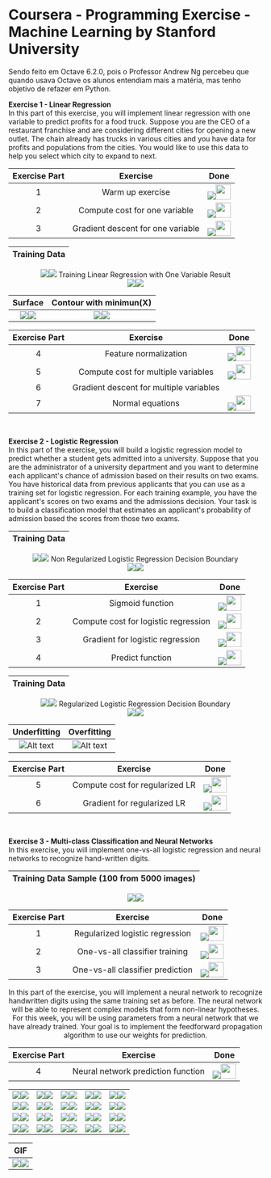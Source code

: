 # Coursera - Programming Exercise - Machine Learning by Stanford University
 
 Sendo feito em Octave 6.2.0, pois o Professor Andrew Ng percebeu que quando usava Octave os alunos entendiam mais a matéria, mas tenho objetivo de refazer em Python.

**Exercise 1 - Linear Regression**</br>
In this part of this exercise, you will implement linear regression with one variable to predict profits for a food truck. Suppose you are the CEO of a restaurant franchise and are considering different cities for opening a new outlet. The chain already has trucks in various cities and you have data for profits and populations from the cities. You would like to use this data to help you select which city to expand to next.

<center>

| Exercise Part | Exercise | Done |
|:-------------:|:--------:|:----:|
1 | Warm up exercise | ![](src)<img src="https://github.com/RWaiti/Coursera-Machine-Learning/blob/main/check-mark-emoji.png?raw=true" width="30" height="30">
2 | Compute cost for one variable | ![](src)<img src="https://github.com/RWaiti/Coursera-Machine-Learning/blob/main/check-mark-emoji.png?raw=true" width="30" height="30">
3 | Gradient descent for one variable | ![](src)<img src="https://github.com/RWaiti/Coursera-Machine-Learning/blob/main/check-mark-emoji.png?raw=true" width="30" height="30">

| Training Data |
|:-------------:|
![](src)<img src="https://github.com/RWaiti/Coursera-Machine-Learning/blob/main/ex1/images/DataPlot.svg?raw=true">
Training Linear Regression with One Variable Result</br>
![](src)<img src="https://github.com/RWaiti/Coursera-Machine-Learning/blob/main/ex1/images/GradientDescentOneVariable.svg?raw=true">

| Surface | Contour with minimun(X) |
|:-------:|:-----------------------:|
![](src)<img src="https://github.com/RWaiti/Coursera-Machine-Learning/blob/main/ex1/images/Surface-J-Theta0Theta1-.svg?raw=true"> | ![](src)<img src="https://github.com/RWaiti/Coursera-Machine-Learning/blob/main/ex1/images/Contour-J-theta0theta1-.svg?raw=true">


| Exercise Part | Exercise | Done |
|:-------------:|:--------:|:----:|
4 | Feature normalization |![](src)<img src="https://github.com/RWaiti/Coursera-Machine-Learning/blob/main/check-mark-emoji.png?raw=true" width="30" height="30">
5 | Compute cost for multiple variables |![](src)<img src="https://github.com/RWaiti/Coursera-Machine-Learning/blob/main/check-mark-emoji.png?raw=true" width="30" height="30">
6 | Gradient descent for multiple variables |
7 | Normal equations |![](src)<img src="https://github.com/RWaiti/Coursera-Machine-Learning/blob/main/check-mark-emoji.png?raw=true" width="30" height="30">

</center></br>

**Exercise 2 - Logistic Regression**</br>
In this part of the exercise, you will build a logistic regression model to predict whether a student gets admitted into a university. Suppose that you are the administrator of a university department and you want to determine each applicant's chance of admission based on their results on two exams. You have historical data from previous applicants that you can use as a training set for logistic regression. For each training example, you have the applicant's scores on two exams and the admissions decision. Your task is to build a classification model that estimates an applicant's probability of admission based the scores from those two exams.

<center>

| Training Data |
|:-------------:|
![](src)<img src="https://github.com/RWaiti/Coursera-Machine-Learning/blob/main/ex2/images/DataPlot.svg?raw=true">
Non Regularized Logistic Regression Decision Boundary</br>
![](src)<img src="https://github.com/RWaiti/Coursera-Machine-Learning/blob/main/ex2/images/DataDecisionBoundary.svg?raw=true">

| Exercise Part | Exercise | Done |
|:-------------:|:--------:|:----:|
1 | Sigmoid function |![](src)<img src="https://github.com/RWaiti/Coursera-Machine-Learning/blob/main/check-mark-emoji.png?raw=true" width="30" height="30">
2 | Compute cost for logistic regression |![](src)<img src="https://github.com/RWaiti/Coursera-Machine-Learning/blob/main/check-mark-emoji.png?raw=true" width="30" height="30">
3 | Gradient for logistic regression |![](src)<img src="https://github.com/RWaiti/Coursera-Machine-Learning/blob/main/check-mark-emoji.png?raw=true" width="30" height="30">
4 | Predict function |![](src)<img src="https://github.com/RWaiti/Coursera-Machine-Learning/blob/main/check-mark-emoji.png?raw=true" width="30" height="30">

| Training Data |
|:-------------:|
![](src)<img src="https://github.com/RWaiti/Coursera-Machine-Learning/blob/main/ex2/images/DataPlotReg.svg?raw=true">
Regularized Logistic Regression Decision Boundary</br>
![](src)<img src="https://github.com/RWaiti/Coursera-Machine-Learning/blob/main/ex2/images/DataRegDecisionBoundary.svg?raw=true">

| Underfitting | Overfitting |
|:------------:|:-----------:|
![Alt text](https://github.com/RWaiti/Coursera-Machine-Learning/blob/main/ex2/images/DataRegDecisionBoundaryUnderfitting.svg?raw=true "Decision Boundary with Underfitting") | ![Alt text](https://github.com/RWaiti/Coursera-Machine-Learning/blob/main/ex2/images/DataRegDecisionBoundaryOverfitting.svg?raw=true "Decision Boundary with Overfitting")

| Exercise Part | Exercise | Done |
|:-------------:|:--------:|:----:|
5 | Compute cost for regularized LR |![](src)<img src="https://github.com/RWaiti/Coursera-Machine-Learning/blob/main/check-mark-emoji.png?raw=true" width="30" height="30">
6 | Gradient for regularized LR |![](src)<img src="https://github.com/RWaiti/Coursera-Machine-Learning/blob/main/check-mark-emoji.png?raw=true" width="30" height="30">

</center></br>

**Exercise 3 - Multi-class Classification and Neural Networks**</br>
In this exercise, you will implement one-vs-all logistic regression and neural networks to recognize hand-written digits.

<center>

| Training Data Sample (100 from 5000 images) |
|:--------------------:|
![](src)<img src="https://github.com/RWaiti/Coursera-Machine-Learning/blob/main/ex3/images/dataSample.png?raw=true">

| Exercise Part | Exercise | Done |
|:-------------:|:--------:|:----:|
1 | Regularized logistic regression | ![](src)<img src="https://github.com/RWaiti/Coursera-Machine-Learning/blob/main/check-mark-emoji.png?raw=true" width="30" height="30">
2 | One-vs-all classifier training | ![](src)<img src="https://github.com/RWaiti/Coursera-Machine-Learning/blob/main/check-mark-emoji.png?raw=true" width="30" height="30">
3 | One-vs-all classifier prediction | ![](src)<img src="https://github.com/RWaiti/Coursera-Machine-Learning/blob/main/check-mark-emoji.png?raw=true" width="30" height="30">

In this part of the exercise, you will implement a neural network to recognize handwritten digits using the same training set as before. The neural
network will be able to represent complex models that form non-linear hypotheses. For this week, you will be using parameters from a neural network
that we have already trained. Your goal is to implement the feedforward propagation algorithm to use our weights for prediction.

| Exercise Part | Exercise | Done |
|:-------------:|:--------:|:----:|
4 | Neural network prediction function | ![](src)<img src="https://github.com/RWaiti/Coursera-Machine-Learning/blob/main/check-mark-emoji.png?raw=true" width="30" height="30">

|     |     |     |     |     |
|:---:|:---:|:---:|:---:|:---:|
![](src)<img src="https://github.com/RWaiti/Coursera-Machine-Learning/blob/main/ex3/images/prediction0.png?raw=true"> | ![](src)<img src="https://github.com/RWaiti/Coursera-Machine-Learning/blob/main/ex3/images/prediction0.2.png?raw=true"> | ![](src)<img src="https://github.com/RWaiti/Coursera-Machine-Learning/blob/main/ex3/images/prediction1.png?raw=true"> | ![](src)<img src="https://github.com/RWaiti/Coursera-Machine-Learning/blob/main/ex3/images/prediction1.2.png?raw=true"> | ![](src)<img src="https://github.com/RWaiti/Coursera-Machine-Learning/blob/main/ex3/images/prediction2.png?raw=true">
![](src)<img src="https://github.com/RWaiti/Coursera-Machine-Learning/blob/main/ex3/images/prediction2.2.png?raw=true"> | ![](src)<img src="https://github.com/RWaiti/Coursera-Machine-Learning/blob/main/ex3/images/prediction3.png?raw=true"> | ![](src)<img src="https://github.com/RWaiti/Coursera-Machine-Learning/blob/main/ex3/images/prediction3.2.png?raw=true"> | ![](src)<img src="https://github.com/RWaiti/Coursera-Machine-Learning/blob/main/ex3/images/prediction4.png?raw=true"> | ![](src)<img src="https://github.com/RWaiti/Coursera-Machine-Learning/blob/main/ex3/images/prediction4.2.png?raw=true">
![](src)<img src="https://github.com/RWaiti/Coursera-Machine-Learning/blob/main/ex3/images/prediction5.png?raw=true"> | ![](src)<img src="https://github.com/RWaiti/Coursera-Machine-Learning/blob/main/ex3/images/prediction5.2.png?raw=true"> | ![](src)<img src="https://github.com/RWaiti/Coursera-Machine-Learning/blob/main/ex3/images/prediction6.png?raw=true"> | ![](src)<img src="https://github.com/RWaiti/Coursera-Machine-Learning/blob/main/ex3/images/prediction6.2.png?raw=true"> | ![](src)<img src="https://github.com/RWaiti/Coursera-Machine-Learning/blob/main/ex3/images/prediction7.png?raw=true">
![](src)<img src="https://github.com/RWaiti/Coursera-Machine-Learning/blob/main/ex3/images/prediction7.2.png?raw=true"> | ![](src)<img src="https://github.com/RWaiti/Coursera-Machine-Learning/blob/main/ex3/images/prediction8.png?raw=true"> | ![](src)<img src="https://github.com/RWaiti/Coursera-Machine-Learning/blob/main/ex3/images/prediction8.2.png?raw=true"> | ![](src)<img src="https://github.com/RWaiti/Coursera-Machine-Learning/blob/main/ex3/images/prediction9.png?raw=true"> | ![](src)<img src="https://github.com/RWaiti/Coursera-Machine-Learning/blob/main/ex3/images/prediction9.2.png?raw=true">

| GIF |
|:---:|
|![](src)<img src="https://github.com/RWaiti/Coursera-Machine-Learning/blob/main/ex3/images/prediction.gif?raw=true">|

</center>